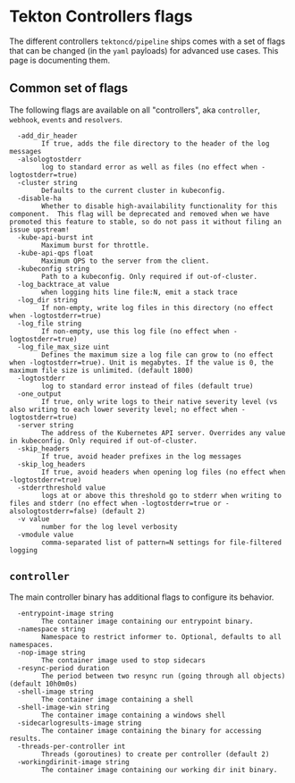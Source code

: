 <!--
---
linkTitle: "Tekton Controllers flags"
weight: 105
---
-->

# Tekton Controllers flags

The different controllers `tektoncd/pipeline` ships comes with a set of flags
that can be changed (in the `yaml` payloads) for advanced use cases. This page
is documenting them.

## Common set of flags

The following flags are available on all "controllers", aka `controller`, `webhook`, `events` and `resolvers`.

```
  -add_dir_header
        If true, adds the file directory to the header of the log messages
  -alsologtostderr
        log to standard error as well as files (no effect when -logtostderr=true)
  -cluster string
        Defaults to the current cluster in kubeconfig.
  -disable-ha
        Whether to disable high-availability functionality for this component.  This flag will be deprecated and removed when we have promoted this feature to stable, so do not pass it without filing an issue upstream!
  -kube-api-burst int
        Maximum burst for throttle.
  -kube-api-qps float
        Maximum QPS to the server from the client.
  -kubeconfig string
        Path to a kubeconfig. Only required if out-of-cluster.
  -log_backtrace_at value
        when logging hits line file:N, emit a stack trace
  -log_dir string
        If non-empty, write log files in this directory (no effect when -logtostderr=true)
  -log_file string
        If non-empty, use this log file (no effect when -logtostderr=true)
  -log_file_max_size uint
        Defines the maximum size a log file can grow to (no effect when -logtostderr=true). Unit is megabytes. If the value is 0, the maximum file size is unlimited. (default 1800)
  -logtostderr
        log to standard error instead of files (default true)
  -one_output
        If true, only write logs to their native severity level (vs also writing to each lower severity level; no effect when -logtostderr=true)
  -server string
        The address of the Kubernetes API server. Overrides any value in kubeconfig. Only required if out-of-cluster.
  -skip_headers
        If true, avoid header prefixes in the log messages
  -skip_log_headers
        If true, avoid headers when opening log files (no effect when -logtostderr=true)
  -stderrthreshold value
        logs at or above this threshold go to stderr when writing to files and stderr (no effect when -logtostderr=true or -alsologtostderr=false) (default 2)
  -v value
        number for the log level verbosity
  -vmodule value
        comma-separated list of pattern=N settings for file-filtered logging
```

## `controller`

The main controller binary has additional flags to configure its behavior.

```
  -entrypoint-image string
        The container image containing our entrypoint binary.
  -namespace string
        Namespace to restrict informer to. Optional, defaults to all namespaces.
  -nop-image string
        The container image used to stop sidecars
  -resync-period duration
        The period between two resync run (going through all objects) (default 10h0m0s)
  -shell-image string
        The container image containing a shell
  -shell-image-win string
        The container image containing a windows shell
  -sidecarlogresults-image string
        The container image containing the binary for accessing results.
  -threads-per-controller int
        Threads (goroutines) to create per controller (default 2)
  -workingdirinit-image string
        The container image containing our working dir init binary.
```
